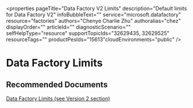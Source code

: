 <properties
	pageTitle="Data Factory V2 Limits"
	description="Default limits for Data Factory V2"
	infoBubbleText=""
	service="microsoft.datafactory"
	resource="factories"
	authors="Chenye Charlie Zhu"
	authoralias="chez"
	displayOrder=""
	articleId=""
	diagnosticScenario=""
	selfHelpType="resource"
	supportTopicIds="32629435, 32629525"
	resourceTags=""
	productPesIds="15613"​
	cloudEnvironments="public"
/>

# Data Factory Limits

## **Recommended Documents**
[Data Factory Limits (see Version 2 section)](https://docs.microsoft.com/azure/azure-subscription-service-limits#data-factory-limits)